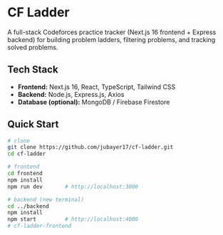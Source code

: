 # CF Ladder

A full-stack Codeforces practice tracker (Next.js 16 frontend + Express backend) for building problem ladders, filtering problems, and tracking solved problems.

## Tech Stack

- **Frontend:** Next.js 16, React, TypeScript, Tailwind CSS  
- **Backend:** Node.js, Express.js, Axios  
- **Database (optional):** MongoDB / Firebase Firestore

## Quick Start

```bash
# clone
git clone https://github.com/jubayer17/cf-ladder.git
cd cf-ladder

# frontend
cd frontend
npm install
npm run dev       # http://localhost:3000

# backend (new terminal)
cd ../backend
npm install
npm start         # http://localhost:4000
#   c f - l a d d e r - f r o n t e n d  
 